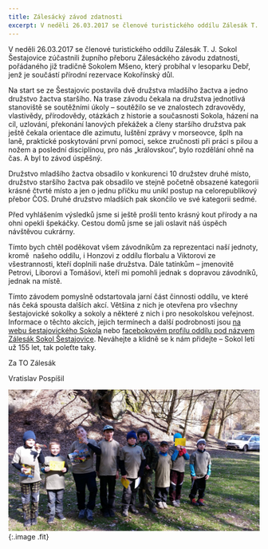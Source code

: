 ```yaml
---
title: Zálesácký závod zdatnosti
excerpt: V neděli 26.03.2017 se členové turistického oddílu Zálesák T. J. Sokol Šestajovice zúčastnili župního přeboru Zálesáckého závodu zdatnosti, pořádaného již tradičně Sokolem Mšeno, který probíhal v lesoparku Debř, jenž je součástí přírodní rezervace Kokořínský důl. Na start se ze Šestajovic postavila dvě družstva mladšího žactva a jedno družstvo žactva staršího.
---
```


V neděli 26.03.2017 se členové turistického oddílu Zálesák T. J. Sokol Šestajovice zúčastnili župního přeboru Zálesáckého závodu zdatnosti, pořádaného již tradičně Sokolem Mšeno, který probíhal v lesoparku Debř, jenž je součástí přírodní rezervace Kokořínský důl.

Na start se ze Šestajovic postavila dvě družstva mladšího žactva a jedno družstvo žactva staršího. Na trase závodu čekala na družstva jednotlivá stanoviště se soutěžními úkoly – soutěžilo se ve znalostech zdravovědy, vlastivědy, přírodovědy, otázkách z historie a současnosti Sokola, házení na cíl, uzlování, překonání lanových překážek a členy staršího družstva pak ještě čekala orientace dle azimutu, luštění zprávy v morseovce, šplh na laně, praktické poskytování první pomoci, sekce zručnosti při práci s pilou a nožem a poslední disciplínou, pro nás „královskou“, bylo rozdělání ohně na čas. A byl to závod úspěšný.

Družstvo mladšího žactva obsadilo v konkurenci 10 družstev druhé místo, družstvo staršího žactva pak obsadilo ve stejně početně obsazené kategorii krásné čtvrté místo a jen o jednu příčku mu unikl postup na celorepublikový přebor ČOS. Druhé družstvo mladších pak skončilo ve své kategorii sedmé.

Před vyhlášením výsledků jsme si ještě prošli tento krásný kout přírody a na ohni opekli špekáčky. Cestou domů jsme se jali oslavit náš úspěch návštěvou cukrárny. 

Tímto bych chtěl poděkovat všem závodníkům za reprezentaci naší jednoty, kromě  našeho oddílu, i Honzovi z oddílu florbalu a Viktorovi ze všestrannosti, kteří doplnili naše družstva. Dále tatínkům – jmenovitě Petrovi, Liborovi a Tomášovi, kteří mi pomohli jednak s dopravou závodníků, jednak na místě.

Tímto závodem pomyslně odstartovala jarní část činnosti oddílu, ve které nás čeká spousta dalších akcí. Většina z nich je otevřena pro všechny šestajovické sokolky a sokoly a některé z nich i pro nesokolskou veřejnost. Informace o těchto akcích, jejich termínech a další podrobnosti jsou [na webu šestajovického Sokola](/kalendar) nebo [facebokovém profilu oddílu pod názvem Zálesák Sokol Šestajovice](https://www.facebook.com/sokol.zalesak). Neváhejte a klidně se k nám přidejte – Sokol letí už 155 let, tak poleťte taky.

Za TO Zálesák

Vratislav Pospíšil

[![Tým T.J. Sokol Šestajovice](/images/2017-03-26-zzz.jpg)](http://sokolsestajovice.rajce.idnes.cz/Zalesacky_zavod_zdatnosti_2017-03-26/ "Otevřít fotogalerii"){:.image .fit}